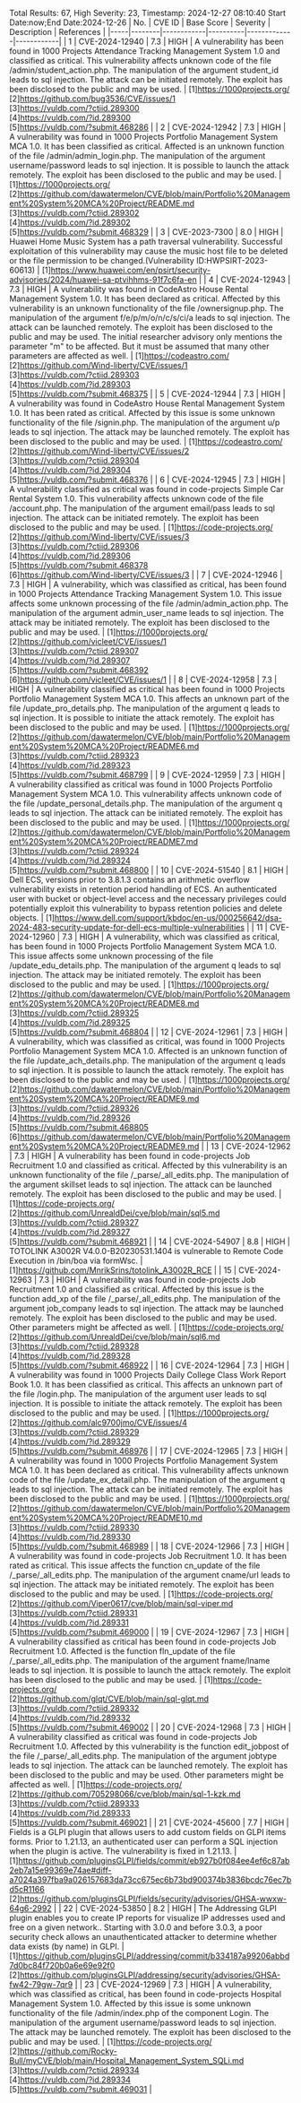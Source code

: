 Total Results: 67, High Severity: 23, Timestamp: 2024-12-27 08:10:40
Start Date:now;End Date:2024-12-26
| No. | CVE ID | Base Score | Severity | Description | References |
|-----|--------|------------|----------|-------------|------------|
| 1 | CVE-2024-12940 | 7.3  | HIGH | A vulnerability has been found in 1000 Projects Attendance Tracking Management System 1.0 and classified as critical. This vulnerability affects unknown code of the file /admin/student_action.php. The manipulation of the argument student_id leads to sql injection. The attack can be initiated remotely. The exploit has been disclosed to the public and may be used. | [1]https://1000projects.org/<br>[2]https://github.com/bug3536/CVE/issues/1<br>[3]https://vuldb.com/?ctiid.289300<br>[4]https://vuldb.com/?id.289300<br>[5]https://vuldb.com/?submit.468286 |
| 2 | CVE-2024-12942 | 7.3  | HIGH | A vulnerability was found in 1000 Projects Portfolio Management System MCA 1.0. It has been classified as critical. Affected is an unknown function of the file /admin/admin_login.php. The manipulation of the argument username/password leads to sql injection. It is possible to launch the attack remotely. The exploit has been disclosed to the public and may be used. | [1]https://1000projects.org/<br>[2]https://github.com/dawatermelon/CVE/blob/main/Portfolio%20Management%20System%20MCA%20Project/README.md<br>[3]https://vuldb.com/?ctiid.289302<br>[4]https://vuldb.com/?id.289302<br>[5]https://vuldb.com/?submit.468329 |
| 3 | CVE-2023-7300 | 8.0  | HIGH | Huawei Home Music System has a path traversal vulnerability. Successful exploitation of this vulnerability may cause the music host file to be deleted or the file permission to be changed.(Vulnerability ID:HWPSIRT-2023-60613) | [1]https://www.huawei.com/en/psirt/security-advisories/2024/huawei-sa-ptvihhms-91f7c6fa-en |
| 4 | CVE-2024-12943 | 7.3  | HIGH | A vulnerability was found in CodeAstro House Rental Management System 1.0. It has been declared as critical. Affected by this vulnerability is an unknown functionality of the file /ownersignup.php. The manipulation of the argument f/e/p/m/o/n/c/s/ci/a leads to sql injection. The attack can be launched remotely. The exploit has been disclosed to the public and may be used. The initial researcher advisory only mentions the parameter "m" to be affected. But it must be assumed that many other parameters are affected as well. | [1]https://codeastro.com/<br>[2]https://github.com/Wind-liberty/CVE/issues/1<br>[3]https://vuldb.com/?ctiid.289303<br>[4]https://vuldb.com/?id.289303<br>[5]https://vuldb.com/?submit.468375 |
| 5 | CVE-2024-12944 | 7.3  | HIGH | A vulnerability was found in CodeAstro House Rental Management System 1.0. It has been rated as critical. Affected by this issue is some unknown functionality of the file /signin.php. The manipulation of the argument u/p leads to sql injection. The attack may be launched remotely. The exploit has been disclosed to the public and may be used. | [1]https://codeastro.com/<br>[2]https://github.com/Wind-liberty/CVE/issues/2<br>[3]https://vuldb.com/?ctiid.289304<br>[4]https://vuldb.com/?id.289304<br>[5]https://vuldb.com/?submit.468376 |
| 6 | CVE-2024-12945 | 7.3  | HIGH | A vulnerability classified as critical was found in code-projects Simple Car Rental System 1.0. This vulnerability affects unknown code of the file /account.php. The manipulation of the argument email/pass leads to sql injection. The attack can be initiated remotely. The exploit has been disclosed to the public and may be used. | [1]https://code-projects.org/<br>[2]https://github.com/Wind-liberty/CVE/issues/3<br>[3]https://vuldb.com/?ctiid.289306<br>[4]https://vuldb.com/?id.289306<br>[5]https://vuldb.com/?submit.468378<br>[6]https://github.com/Wind-liberty/CVE/issues/3 |
| 7 | CVE-2024-12946 | 7.3  | HIGH | A vulnerability, which was classified as critical, has been found in 1000 Projects Attendance Tracking Management System 1.0. This issue affects some unknown processing of the file /admin/admin_action.php. The manipulation of the argument admin_user_name leads to sql injection. The attack may be initiated remotely. The exploit has been disclosed to the public and may be used. | [1]https://1000projects.org/<br>[2]https://github.com/vicleet/CVE/issues/1<br>[3]https://vuldb.com/?ctiid.289307<br>[4]https://vuldb.com/?id.289307<br>[5]https://vuldb.com/?submit.468392<br>[6]https://github.com/vicleet/CVE/issues/1 |
| 8 | CVE-2024-12958 | 7.3  | HIGH | A vulnerability classified as critical has been found in 1000 Projects Portfolio Management System MCA 1.0. This affects an unknown part of the file /update_pro_details.php. The manipulation of the argument q leads to sql injection. It is possible to initiate the attack remotely. The exploit has been disclosed to the public and may be used. | [1]https://1000projects.org/<br>[2]https://github.com/dawatermelon/CVE/blob/main/Portfolio%20Management%20System%20MCA%20Project/README6.md<br>[3]https://vuldb.com/?ctiid.289323<br>[4]https://vuldb.com/?id.289323<br>[5]https://vuldb.com/?submit.468799 |
| 9 | CVE-2024-12959 | 7.3  | HIGH | A vulnerability classified as critical was found in 1000 Projects Portfolio Management System MCA 1.0. This vulnerability affects unknown code of the file /update_personal_details.php. The manipulation of the argument q leads to sql injection. The attack can be initiated remotely. The exploit has been disclosed to the public and may be used. | [1]https://1000projects.org/<br>[2]https://github.com/dawatermelon/CVE/blob/main/Portfolio%20Management%20System%20MCA%20Project/README7.md<br>[3]https://vuldb.com/?ctiid.289324<br>[4]https://vuldb.com/?id.289324<br>[5]https://vuldb.com/?submit.468800 |
| 10 | CVE-2024-51540 | 8.1  | HIGH | Dell ECS, versions prior to 3.8.1.3 contains an arithmetic overflow vulnerability exists in retention period handling of ECS. An authenticated user with bucket or object-level access and the necessary privileges could potentially exploit this vulnerability to bypass retention policies and delete objects. | [1]https://www.dell.com/support/kbdoc/en-us/000256642/dsa-2024-483-security-update-for-dell-ecs-multiple-vulnerabilities |
| 11 | CVE-2024-12960 | 7.3  | HIGH | A vulnerability, which was classified as critical, has been found in 1000 Projects Portfolio Management System MCA 1.0. This issue affects some unknown processing of the file /update_edu_details.php. The manipulation of the argument q leads to sql injection. The attack may be initiated remotely. The exploit has been disclosed to the public and may be used. | [1]https://1000projects.org/<br>[2]https://github.com/dawatermelon/CVE/blob/main/Portfolio%20Management%20System%20MCA%20Project/README8.md<br>[3]https://vuldb.com/?ctiid.289325<br>[4]https://vuldb.com/?id.289325<br>[5]https://vuldb.com/?submit.468804 |
| 12 | CVE-2024-12961 | 7.3  | HIGH | A vulnerability, which was classified as critical, was found in 1000 Projects Portfolio Management System MCA 1.0. Affected is an unknown function of the file /update_ach_details.php. The manipulation of the argument q leads to sql injection. It is possible to launch the attack remotely. The exploit has been disclosed to the public and may be used. | [1]https://1000projects.org/<br>[2]https://github.com/dawatermelon/CVE/blob/main/Portfolio%20Management%20System%20MCA%20Project/README9.md<br>[3]https://vuldb.com/?ctiid.289326<br>[4]https://vuldb.com/?id.289326<br>[5]https://vuldb.com/?submit.468805<br>[6]https://github.com/dawatermelon/CVE/blob/main/Portfolio%20Management%20System%20MCA%20Project/README9.md |
| 13 | CVE-2024-12962 | 7.3  | HIGH | A vulnerability has been found in code-projects Job Recruitment 1.0 and classified as critical. Affected by this vulnerability is an unknown functionality of the file /_parse/_all_edits.php. The manipulation of the argument skillset leads to sql injection. The attack can be launched remotely. The exploit has been disclosed to the public and may be used. | [1]https://code-projects.org/<br>[2]https://github.com/UnrealdDei/cve/blob/main/sql5.md<br>[3]https://vuldb.com/?ctiid.289327<br>[4]https://vuldb.com/?id.289327<br>[5]https://vuldb.com/?submit.468921 |
| 14 | CVE-2024-54907 | 8.8  | HIGH | TOTOLINK A3002R V4.0.0-B20230531.1404 is vulnerable to Remote Code Execution in /bin/boa via formWsc. | [1]https://github.com/MnrikSrins/totolink_A3002R_RCE |
| 15 | CVE-2024-12963 | 7.3  | HIGH | A vulnerability was found in code-projects Job Recruitment 1.0 and classified as critical. Affected by this issue is the function add_xp of the file /_parse/_all_edits.php. The manipulation of the argument job_company leads to sql injection. The attack may be launched remotely. The exploit has been disclosed to the public and may be used. Other parameters might be affected as well. | [1]https://code-projects.org/<br>[2]https://github.com/UnrealdDei/cve/blob/main/sql6.md<br>[3]https://vuldb.com/?ctiid.289328<br>[4]https://vuldb.com/?id.289328<br>[5]https://vuldb.com/?submit.468922 |
| 16 | CVE-2024-12964 | 7.3  | HIGH | A vulnerability was found in 1000 Projects Daily College Class Work Report Book 1.0. It has been classified as critical. This affects an unknown part of the file /login.php. The manipulation of the argument user leads to sql injection. It is possible to initiate the attack remotely. The exploit has been disclosed to the public and may be used. | [1]https://1000projects.org/<br>[2]https://github.com/alc9700jmo/CVE/issues/4<br>[3]https://vuldb.com/?ctiid.289329<br>[4]https://vuldb.com/?id.289329<br>[5]https://vuldb.com/?submit.468976 |
| 17 | CVE-2024-12965 | 7.3  | HIGH | A vulnerability was found in 1000 Projects Portfolio Management System MCA 1.0. It has been declared as critical. This vulnerability affects unknown code of the file /update_ex_detail.php. The manipulation of the argument q leads to sql injection. The attack can be initiated remotely. The exploit has been disclosed to the public and may be used. | [1]https://1000projects.org/<br>[2]https://github.com/dawatermelon/CVE/blob/main/Portfolio%20Management%20System%20MCA%20Project/README10.md<br>[3]https://vuldb.com/?ctiid.289330<br>[4]https://vuldb.com/?id.289330<br>[5]https://vuldb.com/?submit.468989 |
| 18 | CVE-2024-12966 | 7.3  | HIGH | A vulnerability was found in code-projects Job Recruitment 1.0. It has been rated as critical. This issue affects the function cn_update of the file /_parse/_all_edits.php. The manipulation of the argument cname/url leads to sql injection. The attack may be initiated remotely. The exploit has been disclosed to the public and may be used. | [1]https://code-projects.org/<br>[2]https://github.com/Viper0617/cve/blob/main/sql-viper.md<br>[3]https://vuldb.com/?ctiid.289331<br>[4]https://vuldb.com/?id.289331<br>[5]https://vuldb.com/?submit.469000 |
| 19 | CVE-2024-12967 | 7.3  | HIGH | A vulnerability classified as critical has been found in code-projects Job Recruitment 1.0. Affected is the function fln_update of the file /_parse/_all_edits.php. The manipulation of the argument fname/lname leads to sql injection. It is possible to launch the attack remotely. The exploit has been disclosed to the public and may be used. | [1]https://code-projects.org/<br>[2]https://github.com/glqt/CVE/blob/main/sql-glqt.md<br>[3]https://vuldb.com/?ctiid.289332<br>[4]https://vuldb.com/?id.289332<br>[5]https://vuldb.com/?submit.469002 |
| 20 | CVE-2024-12968 | 7.3  | HIGH | A vulnerability classified as critical was found in code-projects Job Recruitment 1.0. Affected by this vulnerability is the function edit_jobpost of the file /_parse/_all_edits.php. The manipulation of the argument jobtype leads to sql injection. The attack can be launched remotely. The exploit has been disclosed to the public and may be used. Other parameters might be affected as well. | [1]https://code-projects.org/<br>[2]https://github.com/705298066/cve/blob/main/sql-1-kzk.md<br>[3]https://vuldb.com/?ctiid.289333<br>[4]https://vuldb.com/?id.289333<br>[5]https://vuldb.com/?submit.469021 |
| 21 | CVE-2024-45600 | 7.7  | HIGH | Fields is a GLPI plugin that allows users to add custom fields on GLPI items forms. Prior to 1.21.13, an authenticated user can perform a SQL injection when the plugin is active. The vulnerability is fixed in 1.21.13. | [1]https://github.com/pluginsGLPI/fields/commit/eb927b0f084ee4ef6c87ab2eb7a15e99369e74ae#diff-a7024a397fba9a026157683da73cc675ec6b73bd900374b3836bcdc76ec7bd5cR1166<br>[2]https://github.com/pluginsGLPI/fields/security/advisories/GHSA-wwxw-64g6-2992 |
| 22 | CVE-2024-53850 | 8.2  | HIGH | The Addressing GLPI plugin enables you to create IP reports for visualize IP addresses used and free on a given network.. Starting with 3.0.0 and before 3.0.3, a poor security check allows an unauthenticated attacker to determine whether data exists (by name) in GLPI. | [1]https://github.com/pluginsGLPI/addressing/commit/b334187a99206abbd7d0bc84f720b0a6e69e92f0<br>[2]https://github.com/pluginsGLPI/addressing/security/advisories/GHSA-fw42-79gw-7qr9 |
| 23 | CVE-2024-12969 | 7.3  | HIGH | A vulnerability, which was classified as critical, has been found in code-projects Hospital Management System 1.0. Affected by this issue is some unknown functionality of the file /admin/index.php of the component Login. The manipulation of the argument username/password leads to sql injection. The attack may be launched remotely. The exploit has been disclosed to the public and may be used. | [1]https://code-projects.org/<br>[2]https://github.com/Rocky-Bull/myCVE/blob/main/Hospital_Management_System_SQLi.md<br>[3]https://vuldb.com/?ctiid.289334<br>[4]https://vuldb.com/?id.289334<br>[5]https://vuldb.com/?submit.469031 |
